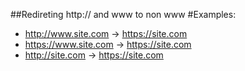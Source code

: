 ##Redireting http:// and www to non www
#Examples:
- http://www.site.com -> https://site.com
- https://www.site.com -> https://site.com
- http://site.com -> https://site.com
